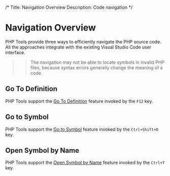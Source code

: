 /*
Title: Navigation Overview
Description: Code navigation 
*/

# Navigation Overview

PHP Tools provide three ways to efficiently navigate the PHP source code. All the approaches integrate with the existing Visual Studio Code user interface. 

>> The navigation may not be able to locate symbols in invalid PHP files, because syntax errors generally change the meaning of a code.

## Go To Definition

PHP Tools support the [Go To Definition](https://code.visualstudio.com/docs/editor/editingevolved#_go-to-definition) feature invoked by the `F12` key.

## Go to Symbol

PHP Tools support the [Go to Symbol](https://code.visualstudio.com/docs/editor/editingevolved#_go-to-symbol) feature invoked by the `Ctrl+Shift+O` key.

## Open Symbol by Name

PHP Tools support the [Open Symbol by Name](https://code.visualstudio.com/docs/editor/editingevolved#_open-symbol-by-name) feature invoked by the `Ctrl+T` key.
